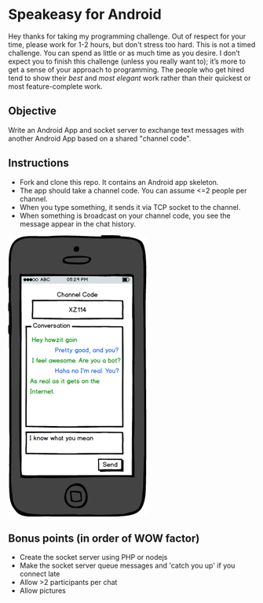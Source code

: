 # Speakeasy for Android

Hey thanks for taking my programming challenge. Out of respect for your time, please work for 1-2 hours, but don't stress too hard. This is not a timed challenge. You can spend as little or as much time as you desire. I don’t expect you to finish this challenge (unless you really want to); it’s more to get a sense of your approach to programming. The people who get hired tend to show their *best* and *most elegant* work rather than their quickest or most feature-complete work.

## Objective

Write an Android App and socket server to exchange text messages with another Android App based on a shared "channel code".

## Instructions

* Fork and clone this repo. It contains an Android app skeleton.
* The app should take a channel code. You can assume <=2 people per channel.
* When you type something, it sends it via TCP socket to the channel.
* When something is broadcast on your channel code, you see the message appear in the chat history.

![Mockup design](mockup.png)

## Bonus points (in order of WOW factor)

* Create the socket server using PHP or nodejs
* Make the socket server queue messages and 'catch you up' if you connect late
* Allow >2 participants per chat
* Allow pictures
